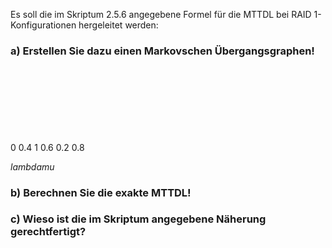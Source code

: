Es soll die im Skriptum 2.5.6 angegebene Formel für die MTTDL bei RAID 1-Konfigurationen hergeleitet werden:

### a) Erstellen Sie dazu einen Markovschen Übergangsgraphen!

<?xml version="1.0" encoding="UTF-8" standalone="no"?>
<!DOCTYPE svg PUBLIC "-//W3C//DTD SVG 1.1//EN"
 "http://www.w3.org/Graphics/SVG/1.1/DTD/svg11.dtd">
<!-- Generated by graphviz version 2.38.0 (20140413.2041)
 -->
<!-- Title: exercise_113 Pages: 1 -->
<svg width="170pt" height="79pt"
 viewBox="0.00 0.00 170.00 79.47" xmlns="http://www.w3.org/2000/svg" xmlns:xlink="http://www.w3.org/1999/xlink">
<g id="graph0" class="graph" transform="scale(1 1) rotate(0) translate(4 75.4698)">
<title>exercise_113</title>
<polygon fill="white" stroke="none" points="-4,4 -4,-75.4698 166,-75.4698 166,4 -4,4"/>
<!-- 0 -->
<g id="node1" class="node"><title>0</title>
<ellipse fill="none" stroke="black" cx="27" cy="-20.4698" rx="27" ry="18"/>
<text text-anchor="middle" x="27" y="-16.7698" font-family="Times,serif" font-size="14.00">0</text>
</g>
<!-- 0&#45;&gt;0 -->
<g id="edge3" class="edge"><title>0&#45;&gt;0</title>
<path fill="none" stroke="black" d="M17.4312,-37.5071C15.4784,-47.3277 18.668,-56.4698 27,-56.4698 32.2075,-56.4698 35.4063,-52.8986 36.5963,-47.8227"/>
<polygon fill="black" stroke="black" points="40.0955,-47.4977 36.5688,-37.5071 33.0955,-47.5164 40.0955,-47.4977"/>
<text text-anchor="middle" x="27" y="-60.2698" font-family="Times,serif" font-size="14.00">0.4</text>
</g>
<!-- 1 -->
<g id="node2" class="node"><title>1</title>
<ellipse fill="none" stroke="black" cx="135" cy="-20.4698" rx="27" ry="18"/>
<text text-anchor="middle" x="135" y="-16.7698" font-family="Times,serif" font-size="14.00">1</text>
</g>
<!-- 0&#45;&gt;1 -->
<g id="edge1" class="edge"><title>0&#45;&gt;1</title>
<path fill="none" stroke="black" d="M54.2023,-20.4698C67.325,-20.4698 83.4222,-20.4698 97.7132,-20.4698"/>
<polygon fill="black" stroke="black" points="97.7318,-23.9699 107.732,-20.4698 97.7318,-16.9699 97.7318,-23.9699"/>
<text text-anchor="middle" x="81" y="-24.2698" font-family="Times,serif" font-size="14.00">0.6</text>
</g>
<!-- 1&#45;&gt;0 -->
<g id="edge2" class="edge"><title>1&#45;&gt;0</title>
<path fill="none" stroke="black" d="M113.864,-8.91076C101.854,-3.37771 86.2222,1.46976 72,-1.46976 67.4776,-2.40447 62.8481,-3.82692 58.3704,-5.48168"/>
<polygon fill="black" stroke="black" points="56.8256,-2.33259 48.9111,-9.37617 59.4906,-8.80546 56.8256,-2.33259"/>
<text text-anchor="middle" x="81" y="-5.26976" font-family="Times,serif" font-size="14.00">0.2</text>
</g>
<!-- 1&#45;&gt;1 -->
<g id="edge4" class="edge"><title>1&#45;&gt;1</title>
<path fill="none" stroke="black" d="M125.431,-37.5071C123.478,-47.3277 126.668,-56.4698 135,-56.4698 140.208,-56.4698 143.406,-52.8986 144.596,-47.8227"/>
<polygon fill="black" stroke="black" points="148.096,-47.4977 144.569,-37.5071 141.096,-47.5164 148.096,-47.4977"/>
<text text-anchor="middle" x="135" y="-60.2698" font-family="Times,serif" font-size="14.00">0.8</text>
</g>
</g>
</svg>

$lambda mu$

### b) Berechnen Sie die exakte MTTDL!



### c) Wieso ist die im Skriptum angegebene Näherung gerechtfertigt?